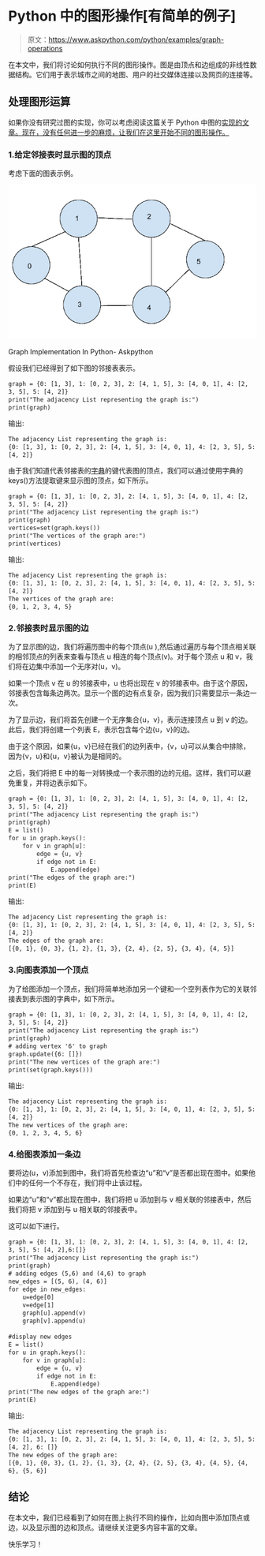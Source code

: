 # Python 中的图形操作[有简单的例子]

> 原文：<https://www.askpython.com/python/examples/graph-operations>

在本文中，我们将讨论如何执行不同的图形操作。图是由顶点和边组成的非线性数据结构。它们用于表示城市之间的地图、用户的社交媒体连接以及网页的连接等。

## 处理图形运算

如果你没有研究过图的实现，你可以考虑阅读这篇关于 Python 中图的[实现的文章。现在，没有任何进一步的麻烦，让我们在这里开始不同的图形操作。](https://www.askpython.com/python/examples/graph-in-python)

### 1.给定邻接表时显示图的顶点

考虑下面的图表示例。

![Graph Implementation In Python](img/5881ab97e34a7a44225b1fb5ded95f10.png)

Graph Implementation In Python- Askpython

假设我们已经得到了如下图的邻接表表示。

```
graph = {0: [1, 3], 1: [0, 2, 3], 2: [4, 1, 5], 3: [4, 0, 1], 4: [2, 3, 5], 5: [4, 2]}
print("The adjacency List representing the graph is:")
print(graph)

```

输出:

```
The adjacency List representing the graph is:
{0: [1, 3], 1: [0, 2, 3], 2: [4, 1, 5], 3: [4, 0, 1], 4: [2, 3, 5], 5: [4, 2]}

```

由于我们知道代表邻接表的[字典](https://www.askpython.com/python/dictionary/python-dictionary-comprehension)的键代表图的顶点，我们可以通过使用字典的 keys()方法提取键来显示图的顶点，如下所示。

```
graph = {0: [1, 3], 1: [0, 2, 3], 2: [4, 1, 5], 3: [4, 0, 1], 4: [2, 3, 5], 5: [4, 2]}
print("The adjacency List representing the graph is:")
print(graph)
vertices=set(graph.keys())
print("The vertices of the graph are:")
print(vertices)

```

输出:

```
The adjacency List representing the graph is:
{0: [1, 3], 1: [0, 2, 3], 2: [4, 1, 5], 3: [4, 0, 1], 4: [2, 3, 5], 5: [4, 2]}
The vertices of the graph are:
{0, 1, 2, 3, 4, 5}

```

### 2.邻接表时显示图的边

为了显示图的边，我们将遍历图中的每个顶点(u ),然后通过遍历与每个顶点相关联的相邻顶点的列表来查看与顶点 u 相连的每个顶点(v)。对于每个顶点 u 和 v，我们将在边集中添加一个无序对(u，v)。

如果一个顶点 v 在 u 的邻接表中，u 也将出现在 v 的邻接表中。由于这个原因，邻接表包含每条边两次。显示一个图的边有点复杂，因为我们只需要显示一条边一次。

为了显示边，我们将首先创建一个无序集合{u，v}，表示连接顶点 u 到 v 的边。此后，我们将创建一个列表 E，表示包含每个边{u，v}的边。

由于这个原因，如果{u，v}已经在我们的边列表中，{v，u}可以从集合中排除，因为{v，u}和{u，v}被认为是相同的。

之后，我们将把 E 中的每一对转换成一个表示图的边的元组。这样，我们可以避免重复，并将边表示如下。

```
graph = {0: [1, 3], 1: [0, 2, 3], 2: [4, 1, 5], 3: [4, 0, 1], 4: [2, 3, 5], 5: [4, 2]}
print("The adjacency List representing the graph is:")
print(graph)
E = list()
for u in graph.keys():
    for v in graph[u]:
        edge = {u, v}
        if edge not in E:
            E.append(edge)
print("The edges of the graph are:")
print(E)

```

输出:

```
The adjacency List representing the graph is:
{0: [1, 3], 1: [0, 2, 3], 2: [4, 1, 5], 3: [4, 0, 1], 4: [2, 3, 5], 5: [4, 2]}
The edges of the graph are:
[{0, 1}, {0, 3}, {1, 2}, {1, 3}, {2, 4}, {2, 5}, {3, 4}, {4, 5}]

```

### 3.向图表添加一个顶点

为了给图添加一个顶点，我们将简单地添加另一个键和一个空列表作为它的关联邻接表到表示图的字典中，如下所示。

```
graph = {0: [1, 3], 1: [0, 2, 3], 2: [4, 1, 5], 3: [4, 0, 1], 4: [2, 3, 5], 5: [4, 2]}
print("The adjacency List representing the graph is:")
print(graph)
# adding vertex '6' to graph
graph.update({6: []})
print("The new vertices of the graph are:")
print(set(graph.keys()))

```

输出:

```
The adjacency List representing the graph is:
{0: [1, 3], 1: [0, 2, 3], 2: [4, 1, 5], 3: [4, 0, 1], 4: [2, 3, 5], 5: [4, 2]}
The new vertices of the graph are:
{0, 1, 2, 3, 4, 5, 6}

```

### 4.给图表添加一条边

要将边(u，v)添加到图中，我们将首先检查边“u”和“v”是否都出现在图中。如果他们中的任何一个不存在，我们将中止该过程。

如果边“u”和“v”都出现在图中，我们将把 u 添加到与 v 相关联的邻接表中，然后我们将把 v 添加到与 u 相关联的邻接表中。

这可以如下进行。

```
graph = {0: [1, 3], 1: [0, 2, 3], 2: [4, 1, 5], 3: [4, 0, 1], 4: [2, 3, 5], 5: [4, 2],6:[]}
print("The adjacency List representing the graph is:")
print(graph)
# adding edges (5,6) and (4,6) to graph
new_edges = [(5, 6), (4, 6)]
for edge in new_edges:
    u=edge[0]
    v=edge[1]
    graph[u].append(v)
    graph[v].append(u)

#display new edges
E = list()
for u in graph.keys():
    for v in graph[u]:
        edge = {u, v}
        if edge not in E:
            E.append(edge)
print("The new edges of the graph are:")
print(E)

```

输出:

```
The adjacency List representing the graph is:
{0: [1, 3], 1: [0, 2, 3], 2: [4, 1, 5], 3: [4, 0, 1], 4: [2, 3, 5], 5: [4, 2], 6: []}
The new edges of the graph are:
[{0, 1}, {0, 3}, {1, 2}, {1, 3}, {2, 4}, {2, 5}, {3, 4}, {4, 5}, {4, 6}, {5, 6}]

```

## 结论

在本文中，我们已经看到了如何在图上执行不同的操作，比如向图中添加顶点或边，以及显示图的边和顶点。请继续关注更多内容丰富的文章。

快乐学习！